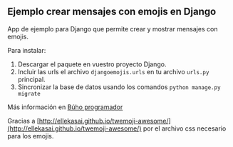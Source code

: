 ## Ejemplo crear mensajes con emojis en Django

App de ejemplo para Django que permite crear y mostrar mensajes con emojis.

Para instalar:

1. Descargar el paquete en vuestro proyecto Django.
2. Incluir las urls el archivo `djangoemojis.urls` en tu archivo `urls.py` principal.
3. Sincronizar la base de datos usando los comandos `python manage.py migrate`

Más información en [Búho programador](http://buhoprogramador.com)

Gracias a [http://ellekasai.github.io/twemoji-awesome/](http://ellekasai.github.io/twemoji-awesome/) por el archivo css
necesario para los emojis.
